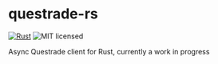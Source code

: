 # questrade-rs 

[![Rust](https://github.com/mchestr/questrade-rs/actions/workflows/rust.yml/badge.svg)](https://github.com/mchestr/questrade-rs/actions/workflows/rust.yml)
![MIT licensed](https://img.shields.io/badge/license-MIT-blue.svg)

Async Questrade client for Rust, currently a work in progress

